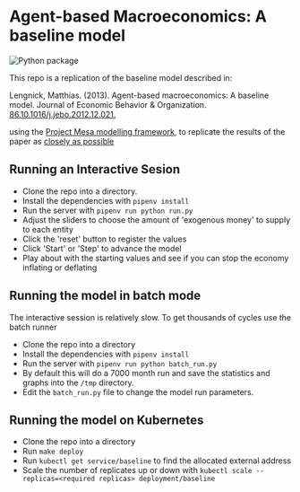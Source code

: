 # Agent-based Macroeconomics: A baseline model

![Python package](https://github.com/newwayland/baseline-economy/workflows/Python%20package/badge.svg)

This repo is a replication of the baseline model described in:

Lengnick, Matthias. (2013). Agent-based macroeconomics: A baseline model. Journal of Economic Behavior & Organization. [86.10.1016/j.jebo.2012.12.021.](https://doi.org/10.1016/j.jebo.2012.12.021)

using the [Project Mesa modelling framework](https://github.com/projectmesa/mesa), to replicate the results of the paper as [closely as possible](notes/issues.md)

## Running an Interactive Sesion

- Clone the repo into a directory.
- Install the dependencies with `pipenv install`
- Run the server with `pipenv run python run.py`
- Adjust the sliders to choose the amount of 'exogenous money' to supply to each entity
- Click the 'reset' button to register the values
- Click 'Start' or 'Step' to advance the model
- Play about with the starting values and see if you can stop the economy inflating or deflating

## Running the model in batch mode

The interactive session is relatively slow. To get thousands of cycles use the batch runner

- Clone the repo into a directory
- Install the dependencies with `pipenv install`
- Run the server with `pipenv run python batch_run.py`
- By default this will do a 7000 month run and save the statistics and
  graphs into the `/tmp` directory.
- Edit the `batch_run.py` file to change the model run parameters.

## Running the model on Kubernetes

- Clone the repo into a directory
- Run `make deploy`
- Run `kubectl get service/baseline` to find the allocated external address
- Scale the number of replicates up or down
  with `kubectl scale --replicas=<required replicas> deployment/baseline`
